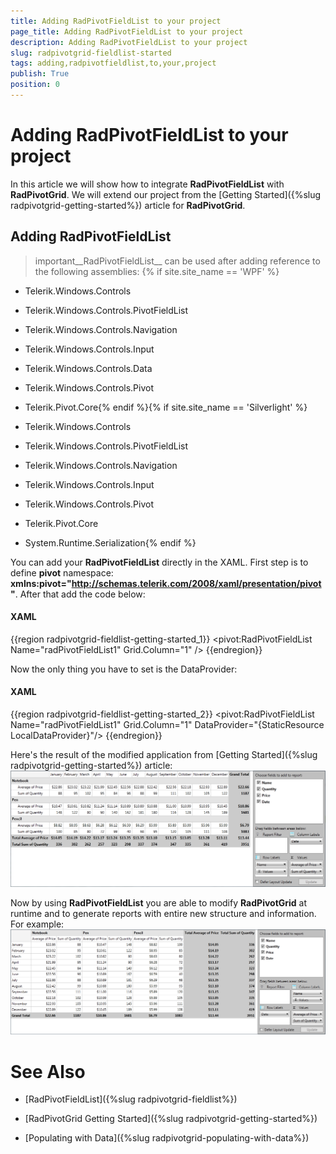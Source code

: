 ```yaml
---
title: Adding RadPivotFieldList to your project
page_title: Adding RadPivotFieldList to your project
description: Adding RadPivotFieldList to your project
slug: radpivotgrid-fieldlist-started
tags: adding,radpivotfieldlist,to,your,project
publish: True
position: 0
---
```


# Adding RadPivotFieldList to your project



In this article we will show how to integrate __RadPivotFieldList__ with __RadPivotGrid__. We will extend our project from the [Getting Started]({%slug radpivotgrid-getting-started%}) article for
      __RadPivotGrid__.

## Adding RadPivotFieldList

>important__RadPivotFieldList__ can be used after adding reference to the following assemblies:
          		{% if site.site_name == 'WPF' %}

* Telerik.Windows.Controls

* Telerik.Windows.Controls.PivotFieldList

* Telerik.Windows.Controls.Navigation

* Telerik.Windows.Controls.Input

* Telerik.Windows.Controls.Data

* Telerik.Windows.Controls.Pivot

* Telerik.Pivot.Core{% endif %}{% if site.site_name == 'Silverlight' %}

* Telerik.Windows.Controls

* Telerik.Windows.Controls.PivotFieldList

* Telerik.Windows.Controls.Navigation

* Telerik.Windows.Controls.Input

* Telerik.Windows.Controls.Pivot

* Telerik.Pivot.Core

* System.Runtime.Serialization{% endif %}

You can add your __RadPivotFieldList__ directly in the XAML. First step is to define __pivot__ namespace:
        		__xmlns:pivot="http://schemas.telerik.com/2008/xaml/presentation/pivot"__. After that add the code below:
        	

#### __XAML__

{{region radpivotgrid-fieldlist-getting-started_1}}
	<pivot:RadPivotFieldList Name="radPivotFieldList1" Grid.Column="1" />
	{{endregion}}



Now the only thing you have to set is the DataProvider:
        	

#### __XAML__

{{region radpivotgrid-fieldlist-getting-started_2}}
	<pivot:RadPivotFieldList Name="radPivotFieldList1" Grid.Column="1"  DataProvider="{StaticResource LocalDataProvider}"/>
	{{endregion}}



Here's the result of the modified application from [Getting Started]({%slug radpivotgrid-getting-started%}) article:![Rad Pivot Grid Rad Field List Getting Started 01](images/RadPivotGrid_RadFieldList_GettingStarted_01.png)

Now by using __RadPivotFieldList__ you are able to modify __RadPivotGrid__ at runtime and to generate reports with entire new structure and information. For example:
        	![Rad Pivot Grid Rad Field List Getting Started 02](images/RadPivotGrid_RadFieldList_GettingStarted_02.png)

# See Also

 * [RadPivotFieldList]({%slug radpivotgrid-fieldlist%})

 * [RadPivotGrid Getting Started]({%slug radpivotgrid-getting-started%})

 * [Populating with Data]({%slug radpivotgrid-populating-with-data%})
